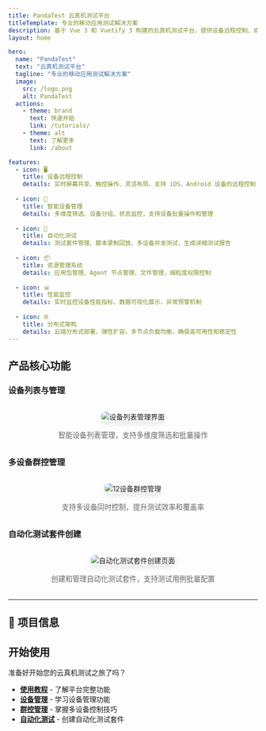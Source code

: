 ```yaml
---
title: PandaTest 云真机测试平台
titleTemplate: 专业的移动应用测试解决方案
description: 基于 Vue 3 和 Vuetify 3 构建的云真机测试平台，提供设备远程控制、自动化测试、资源管理等一站式移动应用测试解决方案
layout: home

hero:
  name: "PandaTest"
  text: "云真机测试平台"
  tagline: "专业的移动应用测试解决方案"
  image:
    src: /logo.png
    alt: PandaTest
  actions:
    - theme: brand
      text: 快速开始
      link: /tutorials/
    - theme: alt
      text: 了解更多
      link: /about

features:
  - icon: 🖥️
    title: 设备远程控制
    details: 实时屏幕共享、触控操作、灵活布局，支持 iOS、Android 设备的远程控制
    
  - icon: 📱
    title: 智能设备管理
    details: 多维度筛选、设备分组、状态监控，支持设备批量操作和管理
    
  - icon: 🚀
    title: 自动化测试
    details: 测试套件管理、脚本录制回放、多设备并发测试，生成详细测试报告
    
  - icon: 📦
    title: 资源管理系统
    details: 应用包管理、Agent 节点管理、文件管理，细粒度权限控制
    
  - icon: 📊
    title: 性能监控
    details: 实时监控设备性能指标，数据可视化展示，异常预警机制
    
  - icon: 🌐
    title: 分布式架构
    details: 云端分布式部署，弹性扩容，多节点负载均衡，确保高可用性和稳定性
---
```


## 产品核心功能

### 设备列表与管理
<div style="text-align: center; margin: 2rem 0;">
  <img src="/assets/images/features/device-list-page-selection.jpg" alt="设备列表管理界面" style="max-width: 100%; height: auto; border-radius: 8px; box-shadow: 0 4px 12px rgba(0,0,0,0.1);">
  <p style="margin-top: 1rem; color: #666; font-size: 0.9rem;">智能设备列表管理，支持多维度筛选和批量操作</p>
</div>

### 多设备群控管理
<div style="text-align: center; margin: 2rem 0;">
  <img src="/assets/images/features/device-group-control-12-devices.jpg" alt="12设备群控管理" style="max-width: 100%; height: auto; border-radius: 8px; box-shadow: 0 4px 12px rgba(0,0,0,0.1);">
  <p style="margin-top: 1rem; color: #666; font-size: 0.9rem;">支持多设备同时控制，提升测试效率和覆盖率</p>
</div>

### 自动化测试套件创建
<div style="text-align: center; margin: 2rem 0;">
  <img src="/assets/images/features/automation-test-suite-create-page.jpg" alt="自动化测试套件创建页面" style="max-width: 100%; height: auto; border-radius: 8px; box-shadow: 0 4px 12px rgba(0,0,0,0.1);">
  <p style="margin-top: 1rem; color: #666; font-size: 0.9rem;">创建和管理自动化测试套件，支持测试用例批量配置</p>
</div>

---

## 🌟 项目信息

<GitHubBadges />

<GitHubButtons />

<GitHubContributors />

## 开始使用

准备好开始您的云真机测试之旅了吗？

- **[使用教程](/tutorials/)** - 了解平台完整功能
- **[设备管理](/tutorials/device-management/device-list)** - 学习设备管理功能
- **[群控管理](/tutorials/group-control/device-group-control)** - 掌握多设备控制技巧
- **[自动化测试](/tutorials/automation-testing/automation-suite)** - 创建自动化测试套件